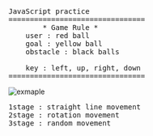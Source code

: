 <pre>
JavaScript practice
================================
        * Game Rule *
    user : red ball
    goal : yellow ball
    obstacle : black balls

    key : left, up, right, down
================================
</pre>

![exmaple](https://github.com/JangAlthea/BallAndEscapeGame/blob/master/images/example1.PNG)

<pre>
1stage : straight line movement
2stage : rotation movement
3stage : random movement
